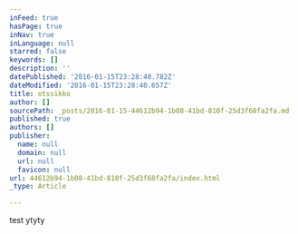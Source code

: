 ```yaml
---
inFeed: true
hasPage: true
inNav: true
inLanguage: null
starred: false
keywords: []
description: ''
datePublished: '2016-01-15T23:28:40.782Z'
dateModified: '2016-01-15T23:28:40.657Z'
title: otssikko
author: []
sourcePath: _posts/2016-01-15-44612b94-1b08-41bd-810f-25d3f68fa2fa.md
published: true
authors: []
publisher:
  name: null
  domain: null
  url: null
  favicon: null
url: 44612b94-1b08-41bd-810f-25d3f68fa2fa/index.html
_type: Article

---
```

test ytyty